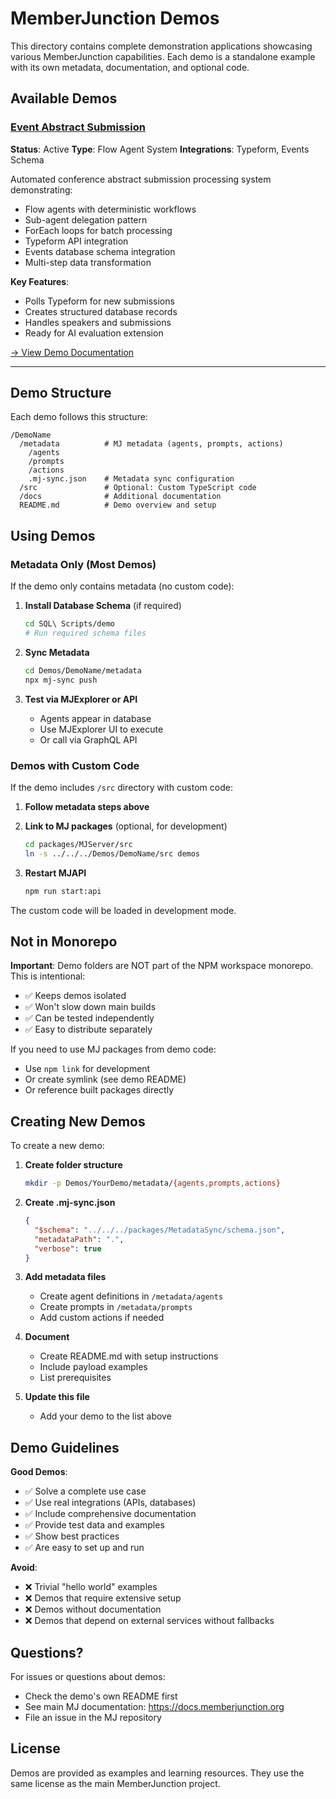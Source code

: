 # MemberJunction Demos

This directory contains complete demonstration applications showcasing various MemberJunction capabilities. Each demo is a standalone example with its own metadata, documentation, and optional code.

## Available Demos

### [Event Abstract Submission](./EventAbstractSubmission)

**Status**: Active
**Type**: Flow Agent System
**Integrations**: Typeform, Events Schema

Automated conference abstract submission processing system demonstrating:
- Flow agents with deterministic workflows
- Sub-agent delegation pattern
- ForEach loops for batch processing
- Typeform API integration
- Events database schema integration
- Multi-step data transformation

**Key Features**:
- Polls Typeform for new submissions
- Creates structured database records
- Handles speakers and submissions
- Ready for AI evaluation extension

[→ View Demo Documentation](./EventAbstractSubmission/README.md)

---

## Demo Structure

Each demo follows this structure:
```
/DemoName
  /metadata          # MJ metadata (agents, prompts, actions)
    /agents
    /prompts
    /actions
    .mj-sync.json    # Metadata sync configuration
  /src               # Optional: Custom TypeScript code
  /docs              # Additional documentation
  README.md          # Demo overview and setup
```

## Using Demos

### Metadata Only (Most Demos)

If the demo only contains metadata (no custom code):

1. **Install Database Schema** (if required)
   ```bash
   cd SQL\ Scripts/demo
   # Run required schema files
   ```

2. **Sync Metadata**
   ```bash
   cd Demos/DemoName/metadata
   npx mj-sync push
   ```

3. **Test via MJExplorer or API**
   - Agents appear in database
   - Use MJExplorer UI to execute
   - Or call via GraphQL API

### Demos with Custom Code

If the demo includes `/src` directory with custom code:

1. **Follow metadata steps above**

2. **Link to MJ packages** (optional, for development)
   ```bash
   cd packages/MJServer/src
   ln -s ../../../Demos/DemoName/src demos
   ```

3. **Restart MJAPI**
   ```bash
   npm run start:api
   ```

The custom code will be loaded in development mode.

## Not in Monorepo

**Important**: Demo folders are NOT part of the NPM workspace monorepo. This is intentional:
- ✅ Keeps demos isolated
- ✅ Won't slow down main builds
- ✅ Can be tested independently
- ✅ Easy to distribute separately

If you need to use MJ packages from demo code:
- Use `npm link` for development
- Or create symlink (see demo README)
- Or reference built packages directly

## Creating New Demos

To create a new demo:

1. **Create folder structure**
   ```bash
   mkdir -p Demos/YourDemo/metadata/{agents,prompts,actions}
   ```

2. **Create .mj-sync.json**
   ```json
   {
     "$schema": "../../../packages/MetadataSync/schema.json",
     "metadataPath": ".",
     "verbose": true
   }
   ```

3. **Add metadata files**
   - Create agent definitions in `/metadata/agents`
   - Create prompts in `/metadata/prompts`
   - Add custom actions if needed

4. **Document**
   - Create README.md with setup instructions
   - Include payload examples
   - List prerequisites

5. **Update this file**
   - Add your demo to the list above

## Demo Guidelines

**Good Demos**:
- ✅ Solve a complete use case
- ✅ Use real integrations (APIs, databases)
- ✅ Include comprehensive documentation
- ✅ Provide test data and examples
- ✅ Show best practices
- ✅ Are easy to set up and run

**Avoid**:
- ❌ Trivial "hello world" examples
- ❌ Demos that require extensive setup
- ❌ Demos without documentation
- ❌ Demos that depend on external services without fallbacks

## Questions?

For issues or questions about demos:
- Check the demo's own README first
- See main MJ documentation: https://docs.memberjunction.org
- File an issue in the MJ repository

## License

Demos are provided as examples and learning resources. They use the same license as the main MemberJunction project.
